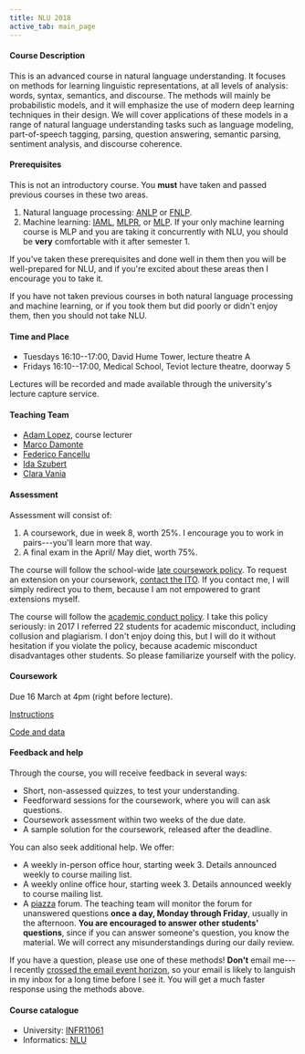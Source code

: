 ```yaml
---
title: NLU 2018
active_tab: main_page 
---
```


#### Course Description

This is an advanced course in natural language understanding. It focuses on
methods for learning linguistic representations, at all levels of analysis: 
words, syntax, semantics, and discourse. The methods will mainly be 
probabilistic models, and it will emphasize the use of modern deep
learning techniques in their design. We will cover applications of these
models in a range of natural language understanding tasks such as 
language modeling, part-of-speech tagging, parsing, question answering, 
semantic parsing, sentiment analysis, and discourse coherence.

#### Prerequisites

This is not an introductory course. You **must** have taken and passed 
previous courses in these two areas.

1. Natural language processing: [ANLP](https://www.inf.ed.ac.uk/teaching/courses/anlp/) or [FNLP](https://www.inf.ed.ac.uk/teaching/courses/fnlp/).
1. Machine learning: [IAML](https://www.inf.ed.ac.uk/teaching/courses/iaml), [MLPR](https://www.inf.ed.ac.uk/teaching/courses/mlpr/), or [MLP](https://www.inf.ed.ac.uk/teaching/courses/mlp/). If your only machine learning course is MLP and you are taking it concurrently with NLU, you should be **very** comfortable with it after semester 1.

If you've taken these prerequisites and done well in them then you will be 
well-prepared for NLU, and if you're excited about these areas then I 
encourage you to take it.

If you have not taken previous courses in both natural language processing and
machine learning, or if you took them but did poorly or didn't enjoy them, then you should
not take NLU.

#### Time and Place

- Tuesdays 16:10--17:00, David Hume Tower, lecture theatre A 
- Fridays 16:10--17:00, Medical School, Teviot lecture theatre, doorway 5

Lectures will be recorded and made available through the university's
lecture capture service.

#### Teaching Team

- [Adam Lopez](http://homepages.inf.ed.ac.uk/alopez/), course lecturer
- [Marco Damonte](http://mdtux89.github.io/)
- [Federico Fancellu](https://ffancellu.github.io/)
- [Ida Szubert](https://www.inf.ed.ac.uk/people/students/Katarzyna_Szubert.html)
- [Clara Vania](https://claravania.github.io/)

#### Assessment

Assessment will consist of:

1. A coursework, due in week 8, worth 25%. I encourage you to work in pairs---you'll learn more that way.
1. A final exam in the April/ May diet, worth 75%.

The course will follow the school-wide [late coursework policy](http://web.inf.ed.ac.uk/infweb/student-services/ito/admin/coursework-projects/late-coursework-extension-requests). 
To request an extension on your coursework, [contact the ITO](http://web.inf.ed.ac.uk/infweb/student-services/ito/contacts). 
If you contact me, I will simply redirect you to them, because I am not empowered to grant extensions myself.

The course will follow the [academic conduct policy](http://web.inf.ed.ac.uk/infweb/admin/policies/academic-misconduct). 
I take this policy seriously: in 2017 I referred 22 students for academic 
misconduct, including collusion and plagiarism. I don't enjoy doing this, 
but I will do it without hesitation if you violate the policy, because academic
misconduct disadvantages other students. So please familiarize yourself 
with the policy.

#### Coursework

Due 16 March at 4pm (right before lecture).

[Instructions](assets/cw/nlu-coursework.pdf)

[Code and data](assets/cw/nlu-coursework.tar.gz)

#### Feedback and help

Through the course, you will receive feedback in several ways:

- Short, non-assessed quizzes, to test your understanding.
- Feedforward sessions for the coursework, where you will can ask questions. 
- Coursework assessment within two weeks of the due date.
- A sample solution for the coursework, released after the deadline.

You can also seek additional help. We offer:

- A weekly in-person office hour, starting week 3. Details announced weekly to course mailing list.
- A weekly online office hour, starting week 3. Details announced weekly to course mailing list.
- A [piazza](https://piazza.com/ed.ac.uk/spring2018/infr11061/home) forum. The teaching team will
  monitor the forum for unanswered questions **once a day, Monday through Friday**,
  usually in the afternoon. **You are encouraged to answer other students' questions**,
  since if you can answer someone's question, you know the material. We will
  correct any misunderstandings during our daily review.

If you have a question, please use one of these methods! **Don't** email me---I recently 
[crossed the email event horizon](https://www.scottaaronson.com/blog/?p=388), 
so your email is likely to languish in my inbox for a long time before I 
see it. You will get a much
faster response using the methods above.

#### Course catalogue 

- University: [INFR11061](http://www.drps.ed.ac.uk/17-18/dpt/cxinfr11061.htm)
- Informatics: [NLU](http://course.inf.ed.ac.uk/nlu/)


